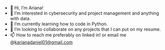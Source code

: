 - 👋 Hi, I’m Ariana!
- 👀 I’m interested in cybersecurity and project management and anything with data. 
- 🌱 I’m currently learning how to code in Python. 
- 💞️ I’m looking to collaborate on any projects that I can put on my resume. 
- 📫 How to reach me preferably on linked in! or email me @karianadaniel01@gmail.com

<!---
karianad01/karianad01 is a ✨ special ✨ repository because its `README.md` (this file) appears on your GitHub profile.
You can click the Preview link to take a look at your changes.
--->
